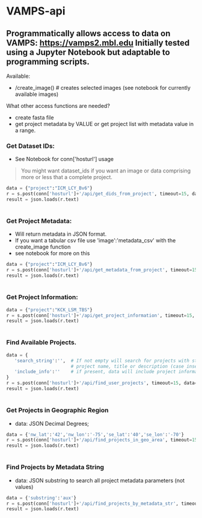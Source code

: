 VAMPS-api
=========
Programmatically allows access to data on VAMPS: https://vamps2.mbl.edu
Initially tested using a Jupyter Notebook but adaptable to programming scripts.
--------------

Available:
 * /create_image() # creates selected images (see notebook for currently available images)
                
What other access functions are needed?
 * create fasta file
 * get project metadata by VALUE or get project list with metadata value in a range.
 

### Get Dataset IDs:
* See Notebook for  conn['hosturl'] usage
> You might want dataset_ids if you want an image or data comprising
> more or less that a complete project.
```python
data = {"project":"ICM_LCY_Bv6"}
r = s.post(conn['hosturl']+'/api/get_dids_from_project', timeout=15, data=data)  
result = json.loads(r.text)
```
#
### Get Project Metadata:
 * Will return metadata in JSON format. 
 * If you want a tabular csv file use 'image':'metadata_csv' with the create_image function
 * see notebook for more on this
```python
data = {"project":"ICM_LCY_Bv6"} 
r = s.post(conn['hosturl']+'/api/get_metadata_from_project', timeout=15, data=data)  
result = json.loads(r.text)
```
#
### Get Project Information:
```python
data = {"project":"KCK_LSM_TBS"}
r = s.post(conn['hosturl']+'/api/get_project_information', timeout=15, data=data)  
result = json.loads(r.text)
```
#
### Find Available Projects.
 ```python
 data = {
    'search_string':'',  # If not empty will search for projects with string in 
                         # project name, title or description (case insensitive)
    'include_info':''    # if present, data will include project information
 }
 r = s.post(conn['hosturl']+'/api/find_user_projects', timeout=15, data=data) 
 result = json.loads(r.text)
 ```
#
### Get Projects in Geographic Region
 * data: JSON Decimal Degrees; 
```python 
data = {'nw_lat':'42','nw_lon':'-75','se_lat':'40','se_lon':'-70'}
r = s.post(conn['hosturl']+'/api/find_projects_in_geo_area', timeout=15, data=data)  
result = json.loads(r.text)
```
#
### Find Projects by Metadata String
 * data: JSON substring to search all project metadata parameters (not values)
```python 
data = {'substring':'aux'}
r = s.post(conn['hosturl']+'/api/find_projects_by_metadata_str', timeout=15, data=data)  
result = json.loads(r.text)
```